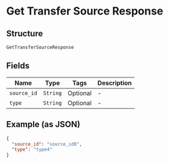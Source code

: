 
# Get Transfer Source Response

## Structure

`GetTransferSourceResponse`

## Fields

| Name | Type | Tags | Description |
|  --- | --- | --- | --- |
| `source_id` | `String` | Optional | - |
| `type` | `String` | Optional | - |

## Example (as JSON)

```json
{
  "source_id": "source_id0",
  "type": "type4"
}
```

